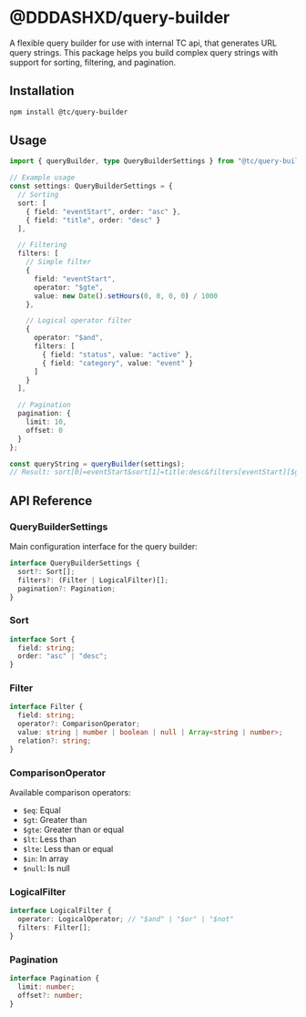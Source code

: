 # @DDDASHXD/query-builder

A flexible query builder for use with internal TC api, that generates URL query strings. This package helps you build complex query strings with support for sorting, filtering, and pagination.

## Installation

```bash
npm install @tc/query-builder
```

## Usage

```typescript
import { queryBuilder, type QueryBuilderSettings } from "@tc/query-builder";

// Example usage
const settings: QueryBuilderSettings = {
  // Sorting
  sort: [
    { field: "eventStart", order: "asc" },
    { field: "title", order: "desc" }
  ],

  // Filtering
  filters: [
    // Simple filter
    {
      field: "eventStart",
      operator: "$gte",
      value: new Date().setHours(0, 0, 0, 0) / 1000
    },

    // Logical operator filter
    {
      operator: "$and",
      filters: [
        { field: "status", value: "active" },
        { field: "category", value: "event" }
      ]
    }
  ],

  // Pagination
  pagination: {
    limit: 10,
    offset: 0
  }
};

const queryString = queryBuilder(settings);
// Result: sort[0]=eventStart&sort[1]=title:desc&filters[eventStart][$gte]=1643673600&filters[$and][0][status]=active&filters[$and][1][category]=event&pagination[limit]=10&pagination[offset]=0
```

## API Reference

### QueryBuilderSettings

Main configuration interface for the query builder:

```typescript
interface QueryBuilderSettings {
  sort?: Sort[];
  filters?: (Filter | LogicalFilter)[];
  pagination?: Pagination;
}
```

### Sort

```typescript
interface Sort {
  field: string;
  order: "asc" | "desc";
}
```

### Filter

```typescript
interface Filter {
  field: string;
  operator?: ComparisonOperator;
  value: string | number | boolean | null | Array<string | number>;
  relation?: string;
}
```

### ComparisonOperator

Available comparison operators:

- `$eq`: Equal
- `$gt`: Greater than
- `$gte`: Greater than or equal
- `$lt`: Less than
- `$lte`: Less than or equal
- `$in`: In array
- `$null`: Is null

### LogicalFilter

```typescript
interface LogicalFilter {
  operator: LogicalOperator; // "$and" | "$or" | "$not"
  filters: Filter[];
}
```

### Pagination

```typescript
interface Pagination {
  limit: number;
  offset?: number;
}
```
